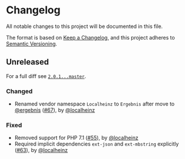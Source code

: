 # Changelog

All notable changes to this project will be documented in this file.

The format is based on [Keep a Changelog](https://keepachangelog.com/en/1.0.0/), and this project adheres to [Semantic Versioning](https://semver.org/spec/v2.0.0.html).

## Unreleased

For a full diff see [`2.0.1...master`][2.0.1...master].

### Changed

* Renamed vendor namespace `Localheinz` to `Ergebnis` after move to [@ergebnis] ([#67]), by [@localheinz]

### Fixed

* Removed support for PHP 7.1 ([#55]), by [@localheinz]
* Required implicit dependencies `ext-json` and `ext-mbstring` explicitly ([#63]), by [@localheinz]

[2.0.1...master]: https://github.com/ergebnis/json-printer/compare/2.0.1...master

[#55]: https://github.com/ergebnis/json-printer/pull/55
[#63]: https://github.com/ergebnis/json-printer/pull/63
[#67]: https://github.com/ergebnis/json-printer/pull/67

[@ergebnis]: https://github.com/ergebnis
[@localheinz]: https://github.com/localheinz
